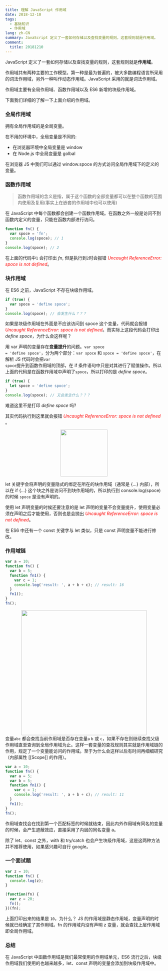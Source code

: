 ```yaml
---
title: 理解 JavaScript 作用域
date: 2018-12-10
tags:
  - 基础知识
  - 作用域
lang: zh-CN
summary: JavaScript 定义了一套如何存储以及查找变量的规则，这套规则就是作用域。
comment:
  title: 20181210
---
```


JavaScript 定义了一套如何存储以及查找变量的规则，这套规则就是**作用域**。

作用域共有两种主要的工作模型。第一种是最为普遍的，被大多数编程语言所采用的词法作用域，另外一种叫作动态作用域。JavaScript 采用的就是词法作用域。

作用域主要有全局作用域、函数作用域以及 ES6 新增的块级作用域。

<!-- more -->

下面我们详细的了解一下上面介绍的作用域。

### 全局作用域

拥有全局作用域的是全局变量。

在不用的环境中，全局变量是不同的:

- 在浏览器环境中全局变量是 window
- 在 Node.js 中全局变量是 golbal

在浏览器 JS 中我们可以通过 window.spoce 的方式访问全局作用域下的定义的变量。

### 函数作用域

> 函数作用域的含义是指，属于这个函数的全部变量都可以在整个函数的范围内使用及复用(事实上在嵌套的作用域中也可以使用)

在 JavaScript 中每个函数都会创建一个函数作用域。在函数之外一般是访问不到函数内定义的变量，只能在函数内部进行访问。

```javascript
function fn() {
  var spoce = 'fn';
  console.log(spoce); // 1
}
console.log(spoce); // 2
```

在上面的代码中<code>1</code> 会打印出 _fn_,
但是执行到<code>2</code>时会报错 <em style="color: red">Uncaught ReferenceError: spoce is not defined</em>。

### 块作用域

在 ES6 之前，JavaScript 不存在块级作用域。

```javascript
if (true) {
  var spoce = 'define spoce';
}
console.log(spoce); // 会发生什么？？？
```

如果是块级作用域在外面是不应该访问到 spoce 这个变量，代码就会报错 <em style="color: red">Uncaught ReferenceError: spoce is not defined</em>。而实际上这段代码会打印出 _define spoce_，为什么会这样呢？

用 var 声明的变量存在**变量提升**的问题。<code>var spoce = 'define spoce'</code>，分为两个部分：<code>var spoce</code> 和 <code>spoce = 'define spoce'</code>，在解析 JS 代码时会把<code>var spoce</code>提升到函数作用域的顶部，在 if 条件语句中只是对其进行了赋值操作。所以上面的代码是在函数作用域中声明了<code>spoce</code>，所以打印的是 _define spoce_。

```javascript
if (true) {
  let spoce = 'define spoce';
}
console.log(spoce); // 又会发生什么？？？
```

难道这里不是打印 _define spoce_ 吗?

其实代码执行到这里就会报错 <em style="color: red">Uncaught ReferenceError: spoce is not defined</em> 。

<div align=center>
<img width = "150" height = "150" src="https://raw.githubusercontent.com/volcanoliuc/blog/master/images/7e9adf9d26b1a18ffaf7f80129344279.gif"/>
</div>

let 关键字会将声明的变量隐式的绑定在所在的块作用域（通常是 {...} 内部），所以在 if {...} 这个块之外是访问不到块作用域的，所以执行到 console.log(spoce) 的时候 <code>spoce</code> 是没有声明的。

使用 let 声明变量的时候还要注意的是 let 声明的变量不会变量提升，使用变量必须在声明之后才能使用，否则也是会抛出 <em style="color: red">Uncaught ReferenceError: spoce is not defined</em>。

在 ES6 中还有一个 const 关键字与 let 类似，只是 const 声明变量不能进行修改。

### 作用域链

```javascript
var a = 10;
function fn() {
  var b = 5;
  function fn1() {
    var c = 1;
    console.log('result: ', a + b + c); // result: 16
  }
  fn1();
}
fn();
```

<div align=center>
<img height = "400" src="https://raw.githubusercontent.com/volcanoliuc/blog/master/images/spoce.png"/>
</div>
变量<code>a</code><code>b</code><code>c</code> 都会查找当前作用域是否存在变量<code>a</code> <code>b</code> 或 <code>c</code>，如果不存在则继续查找父级作用域直至查询到全局作用域为止。这样一套变量的查找规则其实就是作用域链的作用，规定了一个变量能访问的作用域。至于为什么会这样以后有时间再细细研究（内部属性 [[Scope]] 的作用）。

```javascript
var a = 10;
function fn() {
  var a = 5;
  var b = 5;
  function fn1() {
    var c = 1;
    console.log('result: ', a + b + c); // result: 11
  }
  fn1();
}
fn();
```

作用域查找会在找到第一个匹配标签的时候就结束，因此内外作用域有同名的变量的时候，会产生遮蔽效应，直接采用了内层的同名变量 a。

除了 let、const 之外，with 和 try/catch 也会产生块级作用域，这是这两种方法并不推荐使用，如果感兴趣可自行 google。

### 一个面试题

```javascript
var z = 10;
function fn() {
  console.log(z);
}

(function(fn) {
  var z = 20;
  fn();
})(fn);
```

上面打印出来的结果是 `10`，为什么？
JS 的作用域是静态作用域，变量声明的时候就已经确定了其作用域。fn 的作用域内没有声明 z 变量，就会查找上层作用域即全局作用域。

### 总结

在 JavaScript 中函数作用域是我们最常使用的作用域单元，ES6 流行之后，块级作用域我们使用的也越来越多，let、const 声明的变量会添加到块级作用域中。
